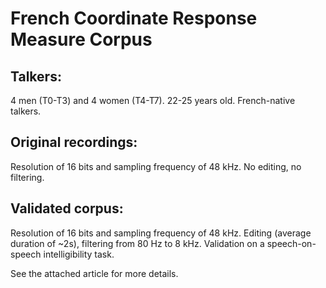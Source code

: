 # French Coordinate Response Measure Corpus
Talkers:
--------
4 men (T0-T3) and 4 women (T4-T7).
22-25 years old.
French-native talkers.

Original recordings:
--------------------
Resolution of 16 bits and sampling frequency of 48 kHz.
No editing, no filtering.

Validated corpus:
-----------------
Resolution of 16 bits and sampling frequency of 48 kHz.
Editing (average duration of ~2s), filtering from 80 Hz to 8 kHz.
Validation on a speech-on-speech intelligibility task.

See the attached article for more details.
